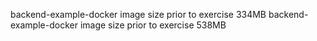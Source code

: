 backend-example-docker image size prior to exercise 334MB
backend-example-docker image size prior to exercise 538MB
